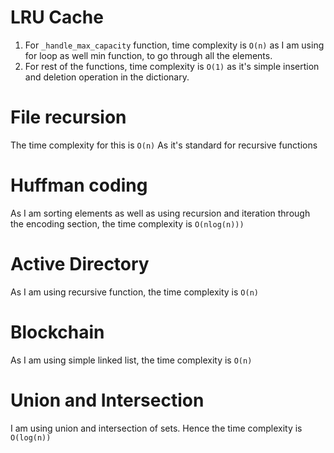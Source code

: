 # LRU Cache

1. For `_handle_max_capacity` function, time complexity is `O(n)` as I am using for loop as well min function, to go through all the elements.
2. For rest of the functions, time complexity is `O(1)` as it's simple insertion and deletion operation in the dictionary.

# File recursion

The time complexity for this is `O(n)` As it's standard for recursive functions

# Huffman coding

As I am sorting elements as well as using recursion and iteration through the encoding section, the time complexity is `O(nlog(n)))`

# Active Directory

As I am using recursive function, the time complexity is `O(n)`

# Blockchain

As I am using simple linked list, the time complexity is `O(n)`

# Union and Intersection

I am using union and intersection of sets. Hence the time complexity is `O(log(n))`
